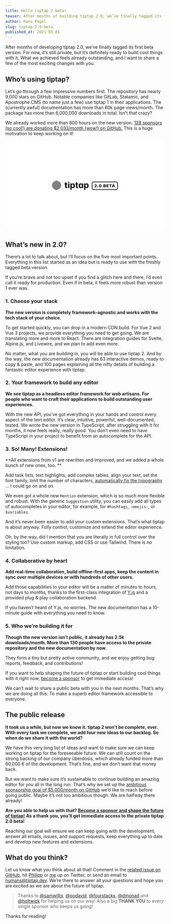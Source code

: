 ```yaml
---
title: Hello tiptap 2 beta!
teaser: After months of building tiptap 2.0, we’ve finally tagged its first beta version. I want to share a few of the most exciting changes with you.
author: Hans Pagel
slug: tiptap-2.0-beta
published_at: 2021-03-01
---
```


After months of developing tiptap 2.0, we’ve finally tagged its first beta version. For now, it’s still private, but it’s definitely ready to build cool things with it. What we achieved feels already outstanding, and I want to share a few of the most exciting changes with you.

## Who’s using tiptap?
Let’s go through a few impressive numbers first. The repository has nearly 9,000 stars on GitHub. Notable companies like GitLab, Statamic, and Apostrophe CMS (to name just a few) use tiptap 1 in their applications. The (currently awful) documentation has more than 60k page views/month. The package has more than 6,000,000 downloads in total. Isn’t that crazy?

We already worked more than 800 hours on the new version. [128 sponsors (so cool!) are donating $2,033/month (wow!) on GitHub.](https://github.com/sponsors/ueberdosis) This is a huge motivation to keep working on it!

![the tiptap 2.0 logo](./tiptap-2.0-beta.png)

## What’s new in 2.0?
There’s a lot to talk about, but I’ll focus on the five most important points. Everything in this list started as an idea but is ready to use with the freshly tagged beta version.

If you’re brave and not too upset if you find a glitch here and there, I’d even call it ready for production. Even if in beta, it feels more robust than version 1 ever was.

### 1. Choose your stack
**The new version is completely framework-agnostic and works with the tech stack of your choice.**

To get started quickly, you can drop in a modern CDN build. For Vue 2 and Vue 3 projects, we provide everything you need to get going. We are translating more and more to React. There are integration guides for Svelte, Alpine.js, and Livewire, and we plan to add even more.

No matter, what you are building in, you will be able to use tiptap 2. And by the way, the new documentation already has 63 interactive demos, ready to copy & paste, and 100 pages explaining all the nifty details of building a fantastic editor experience with tiptap.

### 2. Your framework to build any editor
**We see tiptap as a headless editor framework for web artisans. For people who want to craft their applications to build outstanding user experiences.**

With the new API, you’ve got everything in your hands and control every aspect of the text editor. It’s clear, intuitive, powerful, well-documented, tested. We wrote the new version in TypeScript, after struggling with it for months, it now feels really, really good. You don’t even need to have TypeScript in your project to benefit from an autocomplete for the API.

### 3. So! Many! Extensions!
**All extensions from v1 are rewritten and improved, and we added a whole bunch of new ones, too. **

Add task lists, text highlights, add complex tables, align your text, set the font family, limit the number of characters, [automatically fix the typography](https://twitter.com/tiptap_editor/status/1357622240574119936) … I could go on and on.

We even got a whole new `Mention` extension, which is so much more flexible and robust. With the generic `Suggestion` utility, you can easily add all types of autocompletes in your editor, for example, for `#hashtags`, `:emojis:`, or `$variables`.

And it’s never been easier to add your custom extensions. That’s what tiptap is about anyway. Fully control, customize and extend the editor experience.

Oh, by the way, did I mention that you are literally in full control over the styling too? Use custom markup, add CSS or use Tailwind. There is no limitation.

### 4. Collaborative by heart
**Add real-time collaboration, build offline-first apps, keep the content in sync over multiple devices or with hundreds of other users.**

Add those capabilities to your editor will be a matter of minutes to hours, not days to months, thanks to the first-class integration of [Y.js](https://github.com/yjs/yjs) and a provided plug & play collaboration backend.

If you haven’t heard of Y.js, no worries. The new documentation has a 10-minute guide with everything you need to know.

### 5. Who we’re building it for
**Though the new version isn’t public, it already has 2.5k downloads/month. More than 130 people have access to the private repository and the new documentation by now.**

They form a tiny but pretty active community, and we enjoy getting bug reports, feedback, and contributions!

If you want to help shaping the future of tiptap or start building cool things with it right now, [become a sponsor](https://github.com/sponsors/ueberdosis) to get immediate access!

We can’t wait to share a public beta with you in the next months. That’s why we are doing all this: To make a superb editor framework accessible to everyone.

## The public release
**It took us a while, but now we know it. tiptap 2 won’t be complete, ever. With every task we complete, we add four new ideas to our backlog. So when do we share it with the world?**

We have this very long list of ideas and want to make sure we can keep working on tiptap for the foreseeable future. We can still count on the strong backing of our company überdosis, which already funded more than 60,000 € of the development. That’s fine, and we don’t want that money back.

But we want to make sure it’s sustainable to continue building an amazing editor for you all in the long run. That’s why we set up the [ambitious sponsorship goal of $5,000/month on GitHub](https://github.com/sponsors/ueberdosis) we’d like to reach before going public. Maybe it’s not too ambitious though. We are halfway there already!

**Are you able to help us with that? [Become a sponsor and shape the future of tiptap!](https://github.com/sponsors/ueberdosis) As a thank you, you’ll get immediate access to the private tiptap 2.0 beta!**

Reaching our goal will ensure we can keep going with the development, answer all emails, issues, and support requests, keep everything up to date and develop new features and extensions.

## What do you think?
Let us know what you think about all that! Comment in the [related issue on GitHub](https://github.com/ueberdosis/tiptap/issues/547), hit [Philipp](https://twitter.com/_philippkuehn) or [me](https://twitter.com/hanspagel) up on Twitter, or send an email to [humans@tiptap.dev](mailto:humans@tiptap.dev). We’re there to answer all your questions and hope you are excited as we are about the future of tiptap.

> Thanks to [@samwillis](https://github.com/samwillis), [@oodavid](https://github.com/oodavid), [@fourstacks](https://github.com/fourstacks), [@dmonad](https://github.com/dmonad) and [@holtwick](https://github.com/holtwick) for helping us on our way! Also a big **THANK YOU** to every single sponsor who keeps us going!

Thanks for reading!